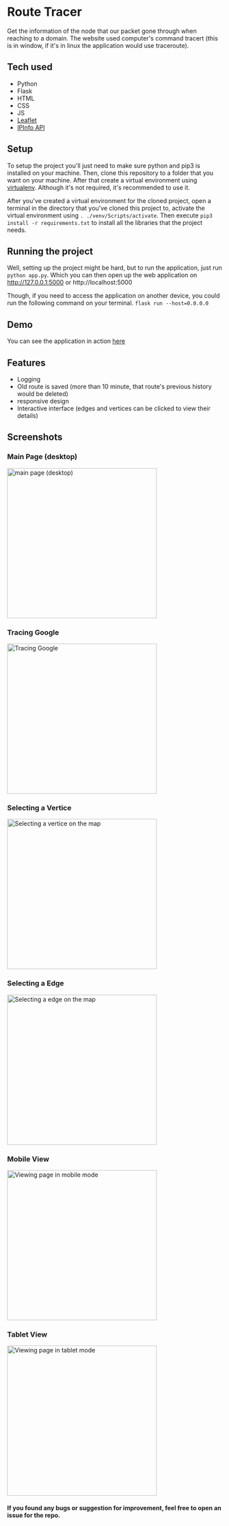 # Route Tracer
Get the information of the node that our packet gone through when reaching to a domain. The website used computer's command tracert (this is in window, if it's in linux the application would use traceroute).

## Tech used

 - Python
 - Flask
 - HTML
 - CSS
 - JS
 - [Leaflet](https://leafletjs.com/)
 - [IPInfo API](https://ipinfo.io/)

## Setup

To setup the project you'll just need to make sure python and pip3 is installed on your machine. Then, clone this repository to a folder that you want on your machine. After that create a virtual environment using [virtualenv](https://pypi.org/project/virtualenv/). Although it's not required, it's recommended to use it.

After you've created a virtual environment for the cloned project, open a terminal in the directory that you've cloned this project to, activate the virtual environment using ```. ./venv/Scripts/activate```. Then execute ```pip3 install -r requirements.txt``` to install all the libraries that the project needs.

## Running the project

Well, setting up the project might be hard, but to run the application, just run ```python app.py```. Which you can then open up the web application on http://127.0.0.1:5000 or http://localhost:5000

Though, if you need to access the application on another device, you could run the following command on your terminal.
``` flask run --host=0.0.0.0 ```

## Demo

You can see the application in action [here](https://www.youtube.com/watch?v=hHN45rq4lUU)

## Features
 - Logging
 - Old route is saved (more than 10 minute, that route's previous history would be deleted)
 - responsive design
 - Interactive interface (edges and vertices can be clicked to view their details)

## Screenshots 

### Main Page (desktop)
<img src="https://github.com/Leonlit/route_tracer/blob/main/assets/images/main_page.png?raw=true" alt="main page (desktop)" height="350px">

### Tracing Google
<img src="https://github.com/Leonlit/route_tracer/blob/main/assets/images/tracing_google.png?raw=true" alt="Tracing Google" height="350px">

### Selecting a Vertice
<img src="https://github.com/Leonlit/route_tracer/blob/main/assets/images/selecting_vertices.png?raw=true" alt="Selecting a vertice on the map" height="350px">

### Selecting a Edge
<img src="https://github.com/Leonlit/route_tracer/blob/main/assets/images/selecting_edge.png?raw=true" alt="Selecting a edge on the map" height="350px">

### Mobile View
<img src="https://github.com/Leonlit/route_tracer/blob/main/assets/images/mobile_view.png?raw=true" alt="Viewing page in mobile mode" height="350px">

### Tablet View
<img src="https://github.com/Leonlit/route_tracer/blob/main/assets/images/tablet_view.png?raw=true" alt="Viewing page in tablet mode" height="350px">

#### If you found any bugs or suggestion for improvement, feel free to open an issue for the repo.
